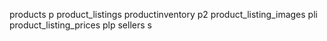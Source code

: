 products p
product_listings
productinventory p2
product_listing_images pli
product_listing_prices plp
sellers s

